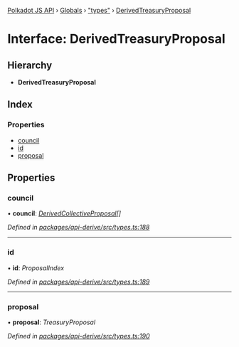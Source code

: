 [Polkadot JS API](../README.md) › [Globals](../globals.md) › ["types"](../modules/_types_.md) › [DerivedTreasuryProposal](_types_.derivedtreasuryproposal.md)

# Interface: DerivedTreasuryProposal

## Hierarchy

* **DerivedTreasuryProposal**

## Index

### Properties

* [council](_types_.derivedtreasuryproposal.md#council)
* [id](_types_.derivedtreasuryproposal.md#id)
* [proposal](_types_.derivedtreasuryproposal.md#proposal)

## Properties

###  council

• **council**: *[DerivedCollectiveProposal](_types_.derivedcollectiveproposal.md)[]*

*Defined in [packages/api-derive/src/types.ts:188](https://github.com/polkadot-js/api/blob/2dee50f019/packages/api-derive/src/types.ts#L188)*

___

###  id

• **id**: *ProposalIndex*

*Defined in [packages/api-derive/src/types.ts:189](https://github.com/polkadot-js/api/blob/2dee50f019/packages/api-derive/src/types.ts#L189)*

___

###  proposal

• **proposal**: *TreasuryProposal*

*Defined in [packages/api-derive/src/types.ts:190](https://github.com/polkadot-js/api/blob/2dee50f019/packages/api-derive/src/types.ts#L190)*
